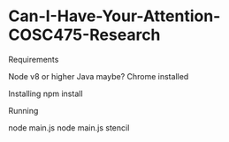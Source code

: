 # Can-I-Have-Your-Attention-COSC475-Research

Requirements

Node v8 or higher
Java maybe?
Chrome installed


Installing
npm install


Running

node main.js
node main.js stencil
